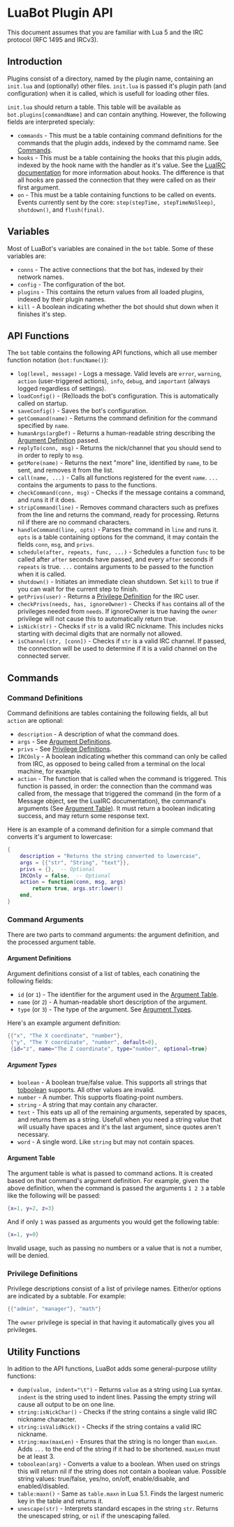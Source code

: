 LuaBot Plugin API
=================

This document assumes that you are familiar with Lua 5 and
the IRC protocol (RFC 1495 and IRCv3).



Introduction
------------

Plugins consist of a directory, named by the plugin name, containing an
`init.lua` and (optionally) other files.  `init.lua` is passed it's plugin
path (and configuration) when it is called, which is usefull for loading
other files.

`init.lua` should return a table.  This table will be available as
`bot.plugins[commandName]` and can contain anything.
However, the following fields are interpreted specialy:

  * `commands` - This must be a table containing command definitions for the
	commands that the plugin adds, indexed by the commamd name.
	See [Commands](#commands).
  * `hooks` - This must be a table containing the hooks that this plugin
	adds, indexed by the hook name with the handler as it's value.
	See the [LuaIRC documentation](irc/doc/irc.luadoc) for more
	information about hooks.  The difference is that all hooks are passed
	the connection that they were called on as their first argument.
  * `on` - This must be a table containing functions to be called on events.
	Events currently sent by the core: `step(stepTime, stepTimeNoSleep)`,
	`shutdown()`, and `flush(final)`.



Variables
---------

Most of LuaBot's variables are conained in the `bot` table.  Some of these
variables are:

  * `conns`   - The active connections that the bot has, indexed by their
	network names.
  * `config`  - The configuration of the bot.
  * `plugins` - This contains the return values from all loaded plugins,
	indexed by their plugin names.
  * `kill`    - A boolean indicating whether the bot should shut down when it
	finishes it's step.



API Functions
-------------

The `bot` table contains the following API functions, which all use member
function notation (`bot:funcName()`):

  * `log(level, message)` - Logs a message.  Valid levels are `error`,
	`warning`, `action` (user-triggered actions), `info`, `debug`, and
	`important` (always logged regardless of settings).
  * `loadConfig()` - (Re)loads the bot's configuration.  This is automatically
	called on startup.
  * `saveConfig()` - Saves the bot's configuration.
  * `getCommand(name)` - Returns the command definition for the command
	specified by `name`.
  * `humanArgs(argDef)` - Returns a human-readable string describing the
	[Argument Definition](#argument-definitions) passed.
  * `replyTo(conn, msg)` - Returns the nick/channel that you should send to in
	order to reply to `msg`.
  * `getMore(name)` - Returns the next "more" line, identified by `name`, to
	be sent, and removes it from the list.
  * `call(name, ...)` - Calls all functions registered for the event `name`.
	`...` contains the arguments to pass to the functions.
  * `checkCommand(conn, msg)` - Checks if the message contains a command, and
	runs it if it does.
  * `stripCommand(line)` - Removes command characters such as prefixes from
	the line and returns the command, ready for processing.  Returns nil
	if there are no command characters.
  * `handleCommand(line, opts)` - Parses the command in `line` and runs it.
	`opts` is a table containing options for the command, it may contain
	the fields `conn`, `msg`, and `privs`.
  * `schedule(after, repeats, func, ...)` - Schedules a function `func` to be
	called after `after` seconds have passed, and every `after` seconds if
	`repeats` is true.  `...` contains arguments to be passed to the
	function when it is called.
  * `shutdown()` - Initiates an immediate clean shutdown.  Set `kill` to true
	if you can wait for the current step to finish.
  * `getPrivs(user)` - Returns a [Privilege Definition](#privilege-definitions)
	for the IRC user.
  * `checkPrivs(needs, has, ignoreOwner)` - Checks if `has` contains all of
	the privileges needed from `needs`.  If ignoreOwner is true having the
	`owner` privilege will not cause this to automatically return true.
  * `isNick(str)` - Checks if `str` is a valid IRC nickname.  This includes
	nicks starting with decimal digits that are normally not allowed.
  * `isChannel(str, [conn])` - Checks if `str` is a valid IRC channel.
	If passed, the connection will be used to determine if it is a valid
	channel on the connected server.



Commands
--------

### Command Definitions

Command definitions are tables containing the following fields, all but `action`
are optional:

  * `description` - A description of what the command does.
  * `args`        - See [Argument Definitions](#argument-definitions).
  * `privs`       - See [Privilege Definitions](#privilege-definitions).
  * `IRCOnly`     - A boolean indicating whether this command can only be
	called from IRC, as opposed to being called from a terminal on the
	local machine, for example.
  * `action`      - The function that is called when the command is triggered.
	This function is passed, in order: the connection than the command was
	called from, the message that triggered the command (in the form of a
	Message object, see the LuaIRC documentation), the command's arguments
	(See [Argument Table](#argument-table)).  It must return a boolean
	indicating success, and may return some response text.


Here is an example of a command definition for a simple command that converts
it's argument to lowercase:
```Lua
{
	description = "Returns the string converted to lowercase",
	args = {{"str", "String", "text"}},
	privs = {},  -- Optional
	IRCOnly = false,  -- Optional
	action = function(conn, msg, args)
		return true, args.str:lower()
	end,
}
```

### Command Arguments

There are two parts to command arguments: the argument definition, and the
processed argument table.

#### Argument Definitions

Argument definitions consist of a list of tables, each conatining the following
fields:

  * `id` (or `1`)   - The identifier for the argument used in the
	[Argument Table](#argument-table).
  * `name` (or `2`) - A human-readable short description of the argument.
  * `type` (or `3`) - The type of the argument.
	See [Argument Types](#argument-types).

Here's an example argument definition:
```Lua
{{"x", "The X coordinate", "number"},
 {"y", "The Y coordinate", "number", default=0},
 {id="z", name="The Z coordinate", type="number", optional=true}
```

##### Argument Types

  * `boolean` - A boolean true/false value.  This supports all strings that
	[toboolean](#toboolean) supports.  All other values are invalid.
  * `number`  - A number.  This supports floating-point numbers.
  * `string`  - A string that may contain any character.
  * `text`    - This eats up all of the remaining arguments, seperated by
	spaces, and returns them as a string.  Usefull when you need a string
	value that will usually have spaces and it's the last argument, since
	quotes aren't necessary.
  * `word`    - A single word.  Like `string` but may not contain spaces.


#### Argument Table

The argument table is what is passed to command actions.  It is created based
on that command's argument definition.  For example, given the above
definition, when the command is passed the arguments `1 2 3` a table like the
following will be passed:
```Lua
{x=1, y=2, z=3}
```

And if only `1` was passed as arguments you would get the following table:
```Lua
{x=1, y=0}
```

Invalid usage, such as passing no numbers or a value that is not a number, will
be denied.

### Privilege Definitions

Privilege descriptions consist of a list of privilege names.  Either/or options
are indicated by a subtable.  For example:
```Lua
{{"admin", "manager"}, "math"}
```
The `owner` privilege is special in that having it automatically gives you all
privileges.



Utility Functions
-----------------

In adition to the API functions, LuaBot adds some general-purpose utility
functions:

  * `dump(value, indent="\t")` - Returns `value` as a string using Lua syntax.
	`indent` is the string used to indent lines.  Passing the empty string
	will cause all output to be on one line.
  * `string:isNickChar()` - Checks if the string contains a single valid IRC
	nickname character.
  * `string:isValidNick()` - Checks if the string contains a valid IRC nickname.
  * `string:max(maxLen)` - Ensures that the string is no longer than `maxLen`.
	Adds `...` to the end of the string if it had to be shortened.
	`maxLen` must be at least 3.
  * `toboolean(arg)` <a name="toboolean" /> - Converts a value to a boolean.
	When used on strings this will return nil if the string does not
	contain a boolean value.  Possible string values: true/false, yes/no,
	on/off, enable/disable, and enabled/disabled.
  * `table:maxn()` - Same as `table.maxn` in Lua 5.1.  Finds the largest
	numeric key in the table and returns it.
  * `unescape(str)` - Interprets standard escapes in the string `str`.
	Returns the unescaped string, or `nil` if the unescaping failed.

